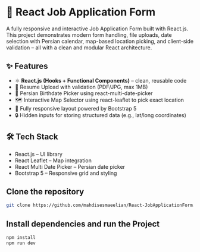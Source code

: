 <div>
  <h1>🚀 React Job Application Form</h1>
  <p>A fully responsive and interactive Job Application Form built with React.js.
  This project demonstrates modern form handling, file uploads, date selection with Persian calendar, map-based location picking, and client-side validation – all with a clean and modular React architecture.</p>

  <h2>✨ Features</h2>
  <ul>
    <li>⚛ <strong>React.js (Hooks + Functional Components)</strong> – clean, reusable code</li>
    <li>📄 Resume Upload with validation (PDF/JPG, max 1MB)</li>
    <li>📅 Persian Birthdate Picker using react-multi-date-picker</li>
    <li>🗺 Interactive Map Selector using react-leaflet to pick exact location</li>
    <li>📱 Fully responsive layout powered by Bootstrap 5</li>
    <li>🔒 Hidden inputs for storing structured data (e.g., lat/long coordinates)</li>
  </ul>

  <h2>🛠 Tech Stack</h2>
  <ul>
    <li>React.js – UI library</li>
    <li>React Leaflet – Map integration</li>
    <li>React Multi Date Picker – Persian date picker</li>
    <li>Bootstrap 5 – Responsive grid and styling</li>
  </ul>

  <h2>Clone the repository</h2>

  ```bash
 git clone https://github.com/mahdisesmaeelian/React-JobApplicationForm.git
 ```


  <h2>Install dependencies and run  the Project</h2>
  
```bash
npm install
npm run dev
```
